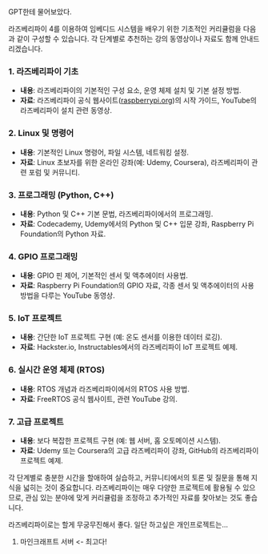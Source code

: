 GPT한테 물어보았다.

라즈베리파이 4를 이용하여 임베디드 시스템을 배우기 위한 기초적인 커리큘럼을 다음과 같이 구성할 수 있습니다. 각 단계별로 추천하는 강의 동영상이나 자료도 함께 안내드리겠습니다.

### 1. 라즈베리파이 기초
- **내용**: 라즈베리파이의 기본적인 구성 요소, 운영 체제 설치 및 기본 설정 방법.
- **자료**: 라즈베리파이 공식 웹사이트([raspberrypi.org](https://www.raspberrypi.org))의 시작 가이드, YouTube의 라즈베리파이 설치 관련 동영상.

### 2. Linux 및 명령어
- **내용**: 기본적인 Linux 명령어, 파일 시스템, 네트워킹 설정.
- **자료**: Linux 초보자를 위한 온라인 강좌(예: Udemy, Coursera), 라즈베리파이 관련 포럼 및 커뮤니티.

### 3. 프로그래밍 (Python, C++)
- **내용**: Python 및 C++ 기본 문법, 라즈베리파이에서의 프로그래밍.
- **자료**: Codecademy, Udemy에서의 Python 및 C++ 입문 강좌, Raspberry Pi Foundation의 Python 자료.

### 4. GPIO 프로그래밍
- **내용**: GPIO 핀 제어, 기본적인 센서 및 액추에이터 사용법.
- **자료**: Raspberry Pi Foundation의 GPIO 자료, 각종 센서 및 액추에이터의 사용 방법을 다루는 YouTube 동영상.

### 5. IoT 프로젝트
- **내용**: 간단한 IoT 프로젝트 구현 (예: 온도 센서를 이용한 데이터 로깅).
- **자료**: Hackster.io, Instructables에서의 라즈베리파이 IoT 프로젝트 예제.

### 6. 실시간 운영 체제 (RTOS)
- **내용**: RTOS 개념과 라즈베리파이에서의 RTOS 사용 방법.
- **자료**: FreeRTOS 공식 웹사이트, 관련 YouTube 강의.

### 7. 고급 프로젝트
- **내용**: 보다 복잡한 프로젝트 구현 (예: 웹 서버, 홈 오토메이션 시스템).
- **자료**: Udemy 또는 Coursera의 고급 라즈베리파이 강좌, GitHub의 라즈베리파이 프로젝트 예제.

각 단계별로 충분한 시간을 할애하여 실습하고, 커뮤니티에서의 토론 및 질문을 통해 지식을 넓히는 것이 중요합니다. 라즈베리파이는 매우 다양한 프로젝트에 활용될 수 있으므로, 관심 있는 분야에 맞게 커리큘럼을 조정하고 추가적인 자료를 찾아보는 것도 좋습니다.

라즈베리파이로는 할게 무궁무진해서 좋다.
일단 하고싶은 개인프로젝트는...
1. 마인크래프트 서버 <- 최고다!